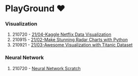 # PlayGround :heart:

### Visualization
1. 210720 - [21/04-Kaggle Netflix Data Visualization](https://www.kaggle.com/joshuaswords/netflix-data-visualization/log)
2. 210915 - [21/02-Make Stunning Radar Charts with Python](https://towardsdatascience.com/how-to-make-stunning-radar-charts-with-python-implemented-in-matplotlib-and-plotly-91e21801d8ca)
3. 210921 - [21/03-Awesome Visualization with Titanic Dataset](https://www.kaggle.com/subinium/awesome-visualization-with-titanic-dataset/notebook)

### Neural Network 
1. 210720 - [Neural Network Scratch](https://github.com/mandy331/PlayGround/blob/main/Neural%20Network.ipynb)
